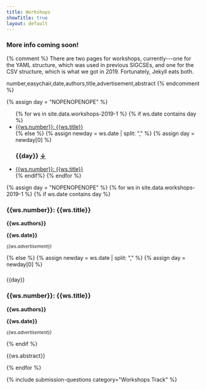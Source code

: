 ```yaml
---
title: Workshops
showTitle: true
layout: default
---
```


<!-- REMOVE WHEN DATA IS AVAILABLE -->
<h3>More info coming soon!</h3>

{% comment %}
There are two pages for workshops, currently---one for the YAML structure, 
which was used in previous SIGCSEs, and one for the CSV structure, which
is what we got in 2019. Fortunately, Jekyll eats both.

number,easychair,date,authors,title,advertisement,abstract
{% endcomment %}

{% assign day = "NOPENOPENOPE" %}

<ul>
{% for ws in site.data.workshops-2019-1 %}
{% if ws.date contains day %}
<li><a href="#{{ws.number}}">{{ws.number}}: {{ws.title}}</a></li>
{% else %}
{% assign newday = ws.date | split: "," %}
{% assign day = newday[0] %}
<h3>{{day}} <a href="#{{day}}">&#8595;</a></h3> 
<li><a href="#{{ws.number}}">{{ws.number}}: {{ws.title}}</a></li>
{% endif%}
{% endfor %}
</ul>

{% assign day = "NOPENOPENOPE" %}
{% for ws in site.data.workshops-2019-1 %}
{% if ws.date contains day %}
  <h3 id="{{ws.number}}"> {{ws.number}}: {{ws.title}}</h3>
  <p><b>{{ws.authors}}</b></p>
  <p><b>{{ws.date}}</b></p>
  <p><em><small>{{ws.advertisement}}</small></em></p>
{% else %}
{% assign newday = ws.date | split: "," %}
{% assign day = newday[0] %}
<div  id="{{day}}" name="{{day}}" class = "alert alert-info" style="margin-top: 23px">
    <span class="glyphicon glyphicon-align-left" aria-hidden="true"></span>
      {{day}}
  </div>
  <h3 id="{{ws.number}}"> {{ws.number}}: {{ws.title}}</h3>
  <p><b>{{ws.authors}}</b></p>
  <p><b>{{ws.date}}</b></p>
  <p><em><small>{{ws.advertisement}}</small></em></p>

{% endif %}

<p>{{ws.abstract}}</p>

{% endfor %}


{% include submission-questions category="Workshops Track" %}
